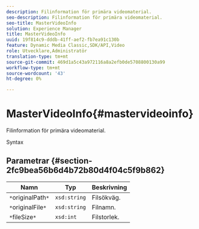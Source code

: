 ```yaml
---
description: Filinformation för primära videomaterial.
seo-description: Filinformation för primära videomaterial.
seo-title: MasterVideoInfo
solution: Experience Manager
title: MasterVideoInfo
uuid: 19f814c9-dddb-41ff-aef2-fb7ea91c130b
feature: Dynamic Media Classic,SDK/API,Video
role: Utvecklare,Administratör
translation-type: tm+mt
source-git-commit: 469d1a5c43a972116a8a2efb0de5708800130a99
workflow-type: tm+mt
source-wordcount: '43'
ht-degree: 0%

---
```



# MasterVideoInfo{#mastervideoinfo}

Filinformation för primära videomaterial.

Syntax

## Parametrar {#section-2fc9bea56b6d4b72b80d4f04c5f9b862}

| Namn | Typ | Beskrivning |
|---|---|---|
| `*`originalPath`*` | `xsd:string` | Filsökväg. |
| `*`originalFile`*` | `xsd:string` | Filnamn. |
| `*`fileSize`*` | `xsd:int` | Filstorlek. |

